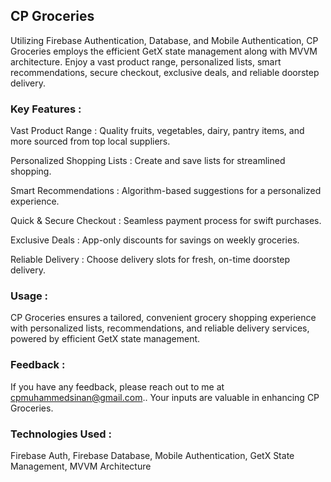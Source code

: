 ## CP Groceries

Utilizing Firebase Authentication, Database, and Mobile Authentication, CP Groceries employs the efficient GetX state management along with MVVM architecture. Enjoy a vast product range, personalized lists, smart recommendations, secure checkout, exclusive deals, and reliable doorstep delivery.

### Key Features :

Vast Product Range : Quality fruits, vegetables, dairy, pantry items, and more sourced from top local suppliers.

Personalized Shopping Lists : Create and save lists for streamlined shopping.

Smart Recommendations : Algorithm-based suggestions for a personalized experience.

Quick & Secure Checkout : Seamless payment process for swift purchases.

Exclusive Deals : App-only discounts for savings on weekly groceries.

Reliable Delivery : Choose delivery slots for fresh, on-time doorstep delivery.

### Usage :
CP Groceries ensures a tailored, convenient grocery shopping experience with personalized lists, recommendations, and reliable delivery services, powered by efficient GetX state management.

### Feedback :
If you have any feedback, please reach out to me at cpmuhammedsinan@gmail.com.. Your inputs are valuable in enhancing CP Groceries.

### Technologies Used :
Firebase Auth, Firebase Database, Mobile Authentication, GetX State Management, MVVM Architecture


